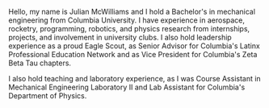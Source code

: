Hello, my name is Julian McWilliams and I hold a Bachelor's in mechanical engineering from Columbia University. I have experience in aerospace, rocketry, programming, robotics, and physics research from internships, projects, and involvement in university clubs. I also hold leadership experience as a proud Eagle Scout, as Senior Advisor for Columbia's Latinx Professional Education Network and as Vice President for Columbia's Zeta Beta Tau chapters. 

I also hold teaching and laboratory experience, as I was Course Assistant in Mechanical Engineering Laboratory II and Lab Assistant for Columbia's Department of Physics.
